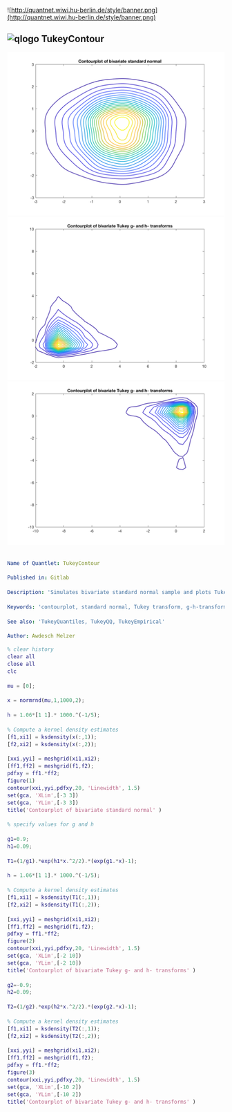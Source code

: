 ![http://quantnet.wiwi.hu-berlin.de/style/banner.png](http://quantnet.wiwi.hu-berlin.de/style/banner.png)

## ![qlogo](http://quantnet.wiwi.hu-berlin.de/graphics/quantlogo.png) **TukeyContour**


![Picture1](TukeyContour1.png)
![Picture2](TukeyContour2.png)
![Picture3](TukeyContour3.png)


```yaml

Name of Quantlet: TukeyContour

Published in: Gitlab

Description: 'Simulates bivariate standard normal sample and plots Tukey transformations with different g and h as contourplot.'

Keywords: 'contourplot, standard normal, Tukey transform, g-h-transform, transformation'

See also: 'TukeyQuantiles, TukeyQQ, TukeyEmpirical'

Author: Awdesch Melzer
```


```Matlab
% clear history
clear all
close all
clc

mu = [0];

x = normrnd(mu,1,1000,2);

h = 1.06*[1 1].* 1000.^(-1/5);

% Compute a kernel density estimates
[f1,xi1] = ksdensity(x(:,1));
[f2,xi2] = ksdensity(x(:,2));

[xxi,yyi] = meshgrid(xi1,xi2);
[ff1,ff2] = meshgrid(f1,f2);
pdfxy = ff1.*ff2;
figure(1)
contour(xxi,yyi,pdfxy,20, 'Linewidth', 1.5)
set(gca, 'XLim',[-3 3])
set(gca, 'YLim',[-3 3])
title('Contourplot of bivariate standard normal' )

% specify values for g and h

g1=0.9;
h1=0.09;

T1=(1/g1).*exp(h1*x.^2/2).*(exp(g1.*x)-1);      

h = 1.06*[1 1].* 1000.^(-1/5);

% Compute a kernel density estimates
[f1,xi1] = ksdensity(T1(:,1));
[f2,xi2] = ksdensity(T1(:,2));

[xxi,yyi] = meshgrid(xi1,xi2);
[ff1,ff2] = meshgrid(f1,f2);
pdfxy = ff1.*ff2;
figure(2)
contour(xxi,yyi,pdfxy,20, 'Linewidth', 1.5)
set(gca, 'XLim',[-2 10])
set(gca, 'YLim',[-2 10])
title('Contourplot of bivariate Tukey g- and h- transforms' )

g2=-0.9;
h2=0.09;

T2=(1/g2).*exp(h2*x.^2/2).*(exp(g2.*x)-1);   

% Compute a kernel density estimates
[f1,xi1] = ksdensity(T2(:,1));
[f2,xi2] = ksdensity(T2(:,2));

[xxi,yyi] = meshgrid(xi1,xi2);
[ff1,ff2] = meshgrid(f1,f2);
pdfxy = ff1.*ff2;
figure(3)
contour(xxi,yyi,pdfxy,20, 'Linewidth', 1.5)
set(gca, 'XLim',[-10 2])
set(gca, 'YLim',[-10 2])
title('Contourplot of bivariate Tukey g- and h- transforms' )

```
